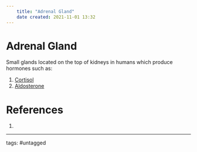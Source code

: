 ```yaml
---
	title: "Adrenal Gland"
	date created: 2021-11-01 13:32
---
```

# Adrenal Gland

Small glands located on the top of kidneys in humans which produce hormones such as:
1. [Cortisol](Cortisol.md)
2. [Aldosterone](Aldosterone.md)

# References
1. 

---
tags: #untagged